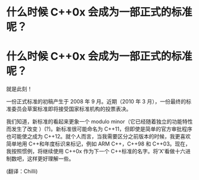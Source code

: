 # 什么时候 C++0x 会成为一部正式的标准呢？

# 什么时候 C++0x 会成为一部正式的标准呢？

就是此刻！

一份正式标准的初稿产生于 2008 年 9 月。近期（2010 年 3 月），一份最终的标准委员会草案标准即将接受国家标准机构的投票表决。

我们知道，新标准的看起来更象一个 modulo minor（它已经随着独立的功能特性而发生了改变 ）(?)。新标准很可能命名为 C++11，但即使是简单的官方审批程序也可能使之成为 C++12。就个人而言，当我需要区分之前版本的时候，我更喜欢简单地用 C++和年度标识来标记，例如 ARM C++，C++98 和 C++03。现在，我按照惯例，将继续使用 C++0x 作为下一个 C++标准的名字。将’X’看做十六进制数吧，这样更好理解一些。

(翻译：Chilli)